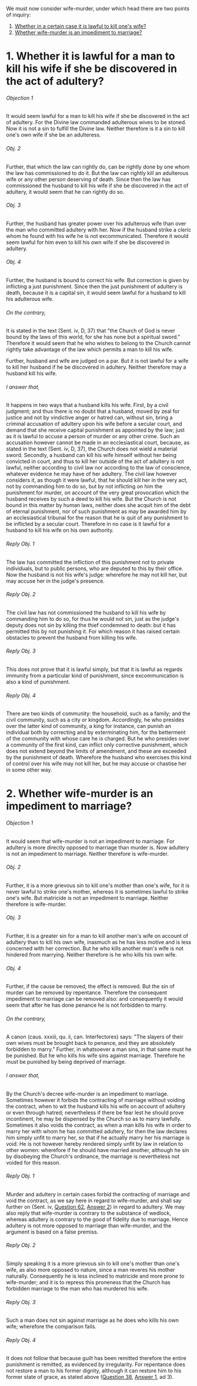 We must now consider wife-murder, under which head there are two points of inquiry:  

1. [ Whether in a certain case it is lawful to kill one's wife?](#1.%20Whether%20it%20is%20lawful%20for%20a%20man%20to%20kill%20his%20wife%20if%20she%20be%20discovered%20in%20the%20act%20of%20adultery?)
2. [ Whether wife-murder is an impediment to marriage?](#2.%20Whether%20wife-murder%20is%20an%20impediment%20to%20marriage?)



# 1. Whether it is lawful for a man to kill his wife if she be discovered in the act of adultery? 

###### Objection 1
It would seem lawful for a man to kill his wife if she be discovered in the act of adultery. For the Divine law commanded adulterous wives to be stoned. Now it is not a sin to fulfill the Divine law. Neither therefore is it a sin to kill one's own wife if she be an adulteress.  

###### Obj. 2
Further, that which the law can rightly do, can be rightly done by one whom the law has commissioned to do it. But the law can rightly kill an adulterous wife or any other person deserving of death. Since then the law has commissioned the husband to kill his wife if she be discovered in the act of adultery, it would seem that he can rightly do so.  

###### Obj. 3
Further, the husband has greater power over his adulterous wife than over the man who committed adultery with her. Now if the husband strike a cleric whom he found with his wife he is not excommunicated. Therefore it would seem lawful for him even to kill his own wife if she be discovered in adultery.  

###### Obj. 4
Further, the husband is bound to correct his wife. But correction is given by inflicting a just punishment. Since then the just punishment of adultery is death, because it is a capital sin, it would seem lawful for a husband to kill his adulterous wife.  

###### On the contrary,
It is stated in the text (Sent. iv, D, 37) that "the Church of God is never bound by the laws of this world, for she has none but a spiritual sword." Therefore it would seem that he who wishes to belong to the Church cannot rightly take advantage of the law which permits a man to kill his wife.  

Further, husband and wife are judged on a par. But it is not lawful for a wife to kill her husband if he be discovered in adultery. Neither therefore may a husband kill his wife.  

###### I answer that,
It happens in two ways that a husband kills his wife. First, by a civil judgment; and thus there is no doubt that a husband, moved by zeal for justice and not by vindictive anger or hatred can, without sin, bring a criminal accusation of adultery upon his wife before a secular court, and demand that she receive capital punishment as appointed by the law; just as it is lawful to accuse a person of murder or any other crime. Such an accusation however cannot be made in an ecclesiastical court, because, as stated in the text (Sent. iv, D, 37), the Church does not wield a material sword. Secondly, a husband can kill his wife himself without her being convicted in court, and thus to kill her outside of the act of adultery is not lawful, neither according to civil law nor according to the law of conscience, whatever evidence he may have of her adultery. The civil law however considers it, as though it were lawful, that he should kill her in the very act, not by commanding him to do so, but by not inflicting on him the punishment for murder, on account of the very great provocation which the husband receives by such a deed to kill his wife. But the Church is not bound in this matter by human laws, neither does she acquit him of the debt of eternal punishment, nor of such punishment as may be awarded him by an ecclesiastical tribunal for the reason that he is quit of any punishment to be inflicted by a secular court. Therefore in no case is it lawful for a husband to kill his wife on his own authority.  

###### Reply Obj. 1
The law has committed the infliction of this punishment not to private individuals, but to public persons, who are deputed to this by their office. Now the husband is not his wife's judge: wherefore he may not kill her, but may accuse her in the judge's presence.  

###### Reply Obj. 2
The civil law has not commissioned the husband to kill his wife by commanding him to do so, for thus he would not sin, just as the judge's deputy does not sin by killing the thief condemned to death: but it has permitted this by not punishing it. For which reason it has raised certain obstacles to prevent the husband from killing his wife.  

###### Reply Obj. 3
This does not prove that it is lawful simply, but that it is lawful as regards immunity from a particular kind of punishment, since excommunication is also a kind of punishment.  

###### Reply Obj. 4
There are two kinds of community: the household, such as a family; and the civil community, such as a city or kingdom. Accordingly, he who presides over the latter kind of community, a king for instance, can punish an individual both by correcting and by exterminating him, for the betterment of the community with whose care he is charged. But he who presides over a community of the first kind, can inflict only corrective punishment, which does not extend beyond the limits of amendment, and these are exceeded by the punishment of death. Wherefore the husband who exercises this kind of control over his wife may not kill her, but he may accuse or chastise her in some other way.  




# 2. Whether wife-murder is an impediment to marriage? 

###### Objection 1
It would seem that wife-murder is not an impediment to marriage. For adultery is more directly opposed to marriage than murder is. Now adultery is not an impediment to marriage. Neither therefore is wife-murder.  

###### Obj. 2
Further, it is a more grievous sin to kill one's mother than one's wife, for it is never lawful to strike one's mother, whereas it is sometimes lawful to strike one's wife. But matricide is not an impediment to marriage. Neither therefore is wife-murder.  

###### Obj. 3
Further, it is a greater sin for a man to kill another man's wife on account of adultery than to kill his own wife, inasmuch as he has less motive and is less concerned with her correction. But he who kills another man's wife is not hindered from marrying. Neither therefore is he who kills his own wife.  

###### Obj. 4
Further, if the cause be removed, the effect is removed. But the sin of murder can be removed by repentance. Therefore the consequent impediment to marriage can be removed also: and consequently it would seem that after he has done penance he is not forbidden to marry.  

###### On the contrary,
A canon (caus. xxxiii, qu. ii, can. Interfectores) says: "The slayers of their own wives must be brought back to penance, and they are absolutely forbidden to marry." Further, in whatsoever a man sins, in that same must he be punished. But he who kills his wife sins against marriage. Therefore he must be punished by being deprived of marriage.  

###### I answer that,
By the Church's decree wife-murder is an impediment to marriage. Sometimes however it forbids the contracting of marriage without voiding the contract, when to wit the husband kills his wife on account of adultery or even through hatred; nevertheless if there be fear lest he should prove incontinent, he may be dispensed by the Church so as to marry lawfully. Sometimes it also voids the contract, as when a man kills his wife in order to marry her with whom he has committed adultery, for then the law declares him simply unfit to marry her, so that if he actually marry her his marriage is void. He is not however hereby rendered simply unfit by law in relation to other women: wherefore if he should have married another, although he sin by disobeying the Church's ordinance, the marriage is nevertheless not voided for this reason.  

###### Reply Obj. 1
Murder and adultery in certain cases forbid the contracting of marriage and void the contract, as we say here in regard to wife-murder, and shall say further on (Sent. iv, [Question 62](62.%20Impediment%20that%20Supervenes%20to%20Marriage%20After%20Its%20Consummation,%20Namely%20Fornication.md), [Answer 2](62.%20Impediment%20that%20Supervenes%20to%20Marriage%20After%20Its%20Consummation,%20Namely%20Fornication.md#2.%20Whether%20the%20husband%20is%20bound%20by%20precept%20to%20put%20away%20his%20wife%20when%20she%20is%20guilty%20of%20fornication?%20)) in regard to adultery. We may also reply that wife-murder is contrary to the substance of wedlock, whereas adultery is contrary to the good of fidelity due to marriage. Hence adultery is not more opposed to marriage than wife-murder, and the argument is based on a false premiss.  

###### Reply Obj. 2
Simply speaking it is a more grievous sin to kill one's mother than one's wife, as also more opposed to nature, since a man reveres his mother naturally. Consequently he is less inclined to matricide and more prone to wife-murder; and it is to repress this proneness that the Church has forbidden marriage to the man who has murdered his wife.  

###### Reply Obj. 3
Such a man does not sin against marriage as he does who kills his own wife; wherefore the comparison fails.  

###### Reply Obj. 4
It does not follow that because guilt has been remitted therefore the entire punishment is remitted, as evidenced by irregularity. For repentance does not restore a man to his former dignity, although it can restore him to his former state of grace, as stated above ([Question 38](../34.%20Holy%20Orders/38.%20Those%20Who%20Confer%20This%20Sacrament.md), [Answer 1](../34.%20Holy%20Orders/38.%20Those%20Who%20Confer%20This%20Sacrament.md#1.%20Whether%20a%20bishop%20alone%20confers%20the%20sacrament%20of%20Order?%20), ad 3).